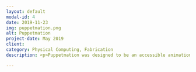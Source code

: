 ```yaml
---
layout: default
modal-id: 4
date: 2019-11-23
img: puppetmation.png
alt: Puppetmation
project-date: May 2019
client:
category: Physical Computing, Fabrication
description: <p>Puppetmation was designed to be an accessible animation platform. Simply put on a sock puppet, point it at a webcam, and users will be able to make fun digital puppetshows using an actual puppet as their tool.</p><p><img src="img/puppetmation/puppet_img2.jpg" class="img-responsive img-centered"><p align="left">I wanted this project to be as simple as possible, or at least seem that way. The puppet is just that--a sock puppet, made from felt, ping-pong balls, and a fuzzy sock. I followed a wonderful tutorial by Ana DIY Crafts to create Orangthany (the purple puppet) and Notyet (the blue prototype puppet).</p><p align="left">In order to get the most accurate mouth shapes, I found a tutorial for custom-made capacitive sensors called zPatch. These sensors are made from scratch, and are therefore extremely customizable and quite sensitive. The creators made an Arduino library for the patches, so programming was straightforward. I simply mapped the values produced from the capacitive sensors to he height of the mouth.</p></p><p><img src="img/puppetmation/puppet_img1.jpg" class="img-responsive img-centered"><p align="left">The first iteration of this puppet used color tracking to track where the puppet was. A later iteration used an infrared LED, which was more effective, but requires a specially modified PlayStation Eye (or other specific camera) to make full use of. In the future I will use machine learning and create my own library of objects, like the eyebrows, that the camera will be able to track and is built into the application.</p></p><p align="left">The following video was one I made for a course on my Masters degree, and shows Puppetmation in action.</p><div style="padding:56.25% 0 0 0;position:relative;"><iframe src="https://player.vimeo.com/video/334758668" style="position:absolute;top:0;left:0;width:100%;height:100%;" frameborder="0" allow="autoplay; fullscreen" allowfullscreen></iframe></div><script src="https://player.vimeo.com/api/player.js"></script>

---
```

